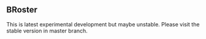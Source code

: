 ## BRoster

This is latest experimental development but maybe unstable. Please visit the stable version in master branch.